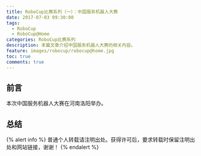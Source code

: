 ```yaml
---
title: RoboCup比赛系列（一）：中国服务机器人大赛
date: 2017-07-03 09:30:00
tags:
  - RoboCup
  - RoboCup@Home
categories: RoboCup比赛系列
description: 本篇文章介绍中国服务机器人大赛的相关内容。
feature: images/robocup/robocup@home.jpg
toc: true
comments: true
---
```


## 前言

本次中国服务机器人大赛在河南洛阳举办。

<!--more-->

## 总结

{% alert info %}
普通个人转载请注明出处。获得许可后，要求转载时保留注明出处和网站链接，谢谢！
{% endalert %}
